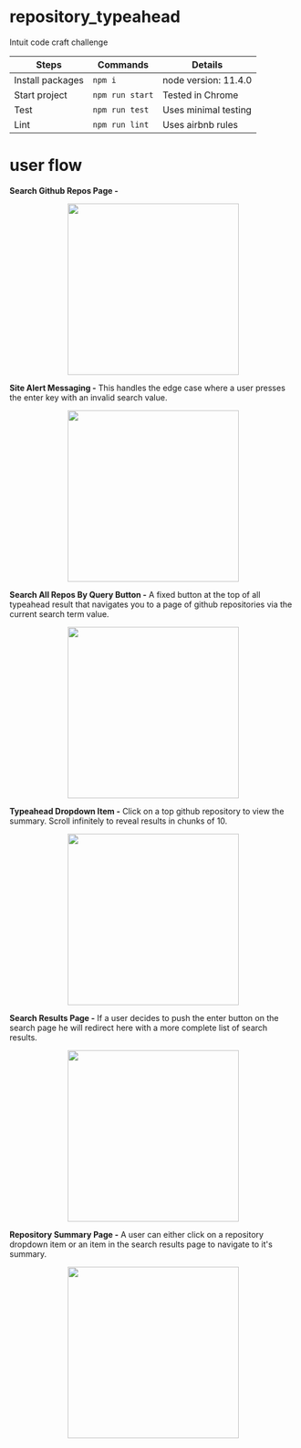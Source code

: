 # repository_typeahead
Intuit code craft challenge

| **Steps** | **Commands** | **Details** |
|----------|-------|-------|
|  Install packages  |   `npm i`    | node version: 11.4.0 |
|  Start project | `npm run start` | Tested in Chrome |
|  Test | `npm run test` | Uses minimal testing |
|  Lint | `npm run lint` | Uses airbnb rules |

# user flow

**Search Github Repos Page -**

<p align="center">
  <img width="300" src="https://s3-us-west-1.amazonaws.com/vellocet/images/flow-1.png"/>
</p>

**Site Alert Messaging -** This handles the edge case where a user presses the enter key with an invalid search value.

<p align="center">
  <img width="300" src="https://s3-us-west-1.amazonaws.com/vellocet/images/flow-6.png"/>
</p>

**Search All Repos By Query Button -** A fixed button at the top of all typeahead result that navigates you to a page of github repositories via the current search term value.

<p align="center">
  <img width="300" src="https://s3-us-west-1.amazonaws.com/vellocet/images/flow-2.png"/>
</p>

**Typeahead Dropdown Item -** Click on a top github repository to view the summary. Scroll infinitely to reveal results in chunks of 10.

<p align="center">
  <img width="300" src="https://s3-us-west-1.amazonaws.com/vellocet/images/flow-3.png"/>
</p>

**Search Results Page -** If a user decides to push the enter button on the search page he will redirect here with a more complete list of search results.

<p align="center">
  <img width="300" src="https://s3-us-west-1.amazonaws.com/vellocet/images/flow-4.png"/>
</p>

**Repository Summary Page -** A user can either click on a repository dropdown item or an item in the search results page to navigate to it's summary.

<p align="center">
  <img width="300" src="https://s3-us-west-1.amazonaws.com/vellocet/images/flow-5.png"/>
</p>
